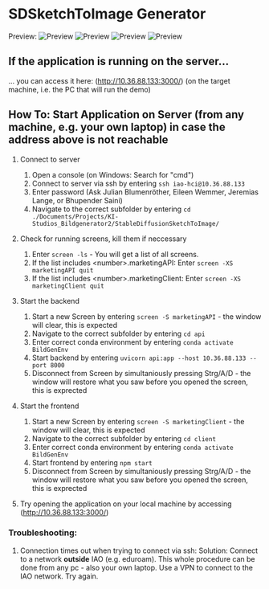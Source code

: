 # SDSketchToImage Generator

Preview: 
![Preview](https://github.com/BluJy/SDSketch2Image/blob/main/Examples/Readme/Screenshot.png)
![Preview](https://github.com/BluJy/SDSketch2Image/blob/main/Examples/Generated_Images/generated-image(32).png)
![Preview](https://github.com/BluJy/SDSketch2Image/blob/main/Examples/Generated_Images/generated-image(33).png)
![Preview](https://github.com/BluJy/SDSketch2Image/blob/main/Examples/Generated_Images/generated-image(35).png)
## If the application is running on the server...
... you can access it here: (http://10.36.88.133:3000/) 
(on the target machine, i.e. the PC that will run the demo)

## How To: Start Application on Server (from any machine, e.g. your own laptop) in case the address above is not reachable
1. Connect to server
    1. Open a console (on Windows: Search for "cmd")
    2. Connect to server via ssh by entering `ssh iao-hci@10.36.88.133`
    3. Enter password (Ask Julian Blumenröther, Eileen Wemmer, Jeremias Lange, or Bhupender Saini)
    4. Navigate to the correct subfolder by entering `cd ./Documents/Projects/KI-Studios_Bildgenerator2/StableDiffusionSketchToImage/`

2. Check for running screens, kill them if neccessary
    1. Enter `screen -ls` - You will get a list of all screens. 
    2. If the list includes \<number\>.marketingAPI:
        Enter `screen -XS marketingAPI quit`
    3. If the list includes \<number\>.marketingClient:
        Enter `screen -XS marketingClient quit`

3. Start the backend
    1. Start a new Screen by entering `screen -S marketingAPI` - the window will clear, this is expected
    2. Navigate to the correct subfolder by entering `cd api`
    3. Enter correct conda environment by entering `conda activate BildGenEnv`
    4. Start backend by entering `uvicorn api:app --host 10.36.88.133 --port 8000`
    5. Disconnect from Screen by simultaniously pressing Strg/A/D - the window will restore what you saw before you opened the screen, this is exprected

4. Start the frontend
    1. Start a new Screen by entering `screen -S marketingClient` - the window will clear, this is expected
    2. Navigate to the correct subfolder by entering `cd client`
    3. Enter correct conda environment by entering `conda activate BildGenEnv`
    4. Start frontend by entering `npm start`
    5. Disconnect from Screen by simultaniously pressing Strg/A/D - the window will restore what you saw before you opened the screen, this is exprected

5. Try opening the application on your local machine by accessing (http://10.36.88.133:3000/)

### Troubleshooting:
1. Connection times out when trying to connect via ssh:
    Solution: Connect to a network **outside** IAO (e.g. eduroam). This whole procedure can be done from any pc - also your own laptop. Use a VPN to connect to the IAO network. Try again.

